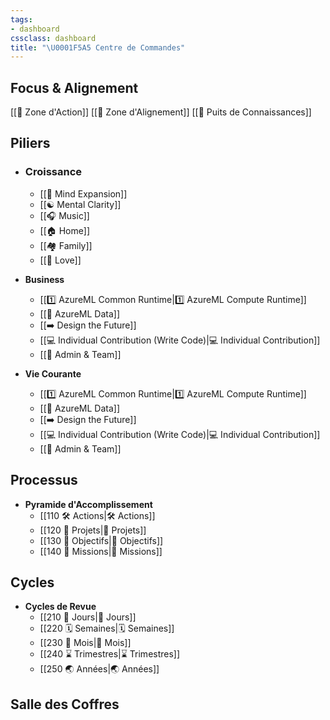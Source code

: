 ```yaml
---
tags:
- dashboard
cssclass: dashboard
title: "\U0001F5A5️ Centre de Commandes"
---
```



## Focus & Alignement
[[🚀 Zone d'Action]]
[[🧭 Zone d'Alignement]]
[[🔮 Puits de Connaissances]]

## Piliers
- ###  **Croissance**
    - [[🤯 Mind Expansion]]
    - [[☯️ Mental Clarity]]
    - [[🎧 Music]]
    - [[🏠 Home]]
    - [[🏘 Family]]
    - [[🥰 Love]]

- **Business**
    - [[1️⃣ AzureML Common Runtime|1️⃣ AzureML Compute Runtime]]
    - [[🔢 AzureML Data]]
    - [[➡️ Design the Future]]
    - [[💻 Individual Contribution (Write Code)|💻 Individual Contribution]]
    - [[💾 Admin & Team]]
    
- **Vie Courante**
    - [[1️⃣ AzureML Common Runtime|1️⃣ AzureML Compute Runtime]]
    - [[🔢 AzureML Data]]
    - [[➡️ Design the Future]]
    - [[💻 Individual Contribution (Write Code)|💻 Individual Contribution]]
    - [[💾 Admin & Team]]

## Processus

- **Pyramide d'Accomplissement**
    - [[110 🛠 Actions|🛠 Actions]]
    - [[120 🧗 Projets|🧗 Projets]]
    - [[130 🎯 Objectifs|🎯 Objectifs]]
    - [[140 🎨 Missions|🎨 Missions]]


## Cycles
- **Cycles de Revue**
    - [[210 🌄 Jours|🌄 Jours]]
    - [[220 🗓 Semaines|🗓 Semaines]]
    - [[230 📅 Mois|📅 Mois]]
    - [[240 ⌛️ Trimestres|⌛️ Trimestres]]
    - [[250 🌏 Années|🌏 Années]]



## Salle des Coffres